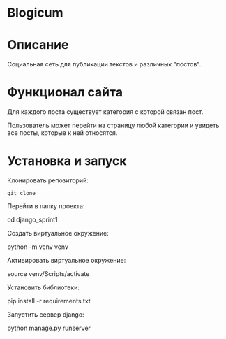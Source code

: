 <h1>Blogicum</h1>

<h1>Описание</h1>

Социальная сеть для публикации текстов и различных "постов".

<h1>Функционал сайта</h1>

Для каждого поста существует категория с которой связан пост.

Пользователь может перейти на страницу любой категории и увидеть все посты, которые к ней относятся.

<h1>Установка и запуск</h1>

Клонировать репозиторий:

<code>git clone <https or SSH URL></code>

Перейти в папку проекта:

cd django_sprint1

Создать виртуальное окружение:

python -m venv venv

Активировать виртуальное окружение:

source venv/Scripts/activate

Установить библиотеки:

pip install -r requirements.txt

Запустить сервер django:

python manage.py runserver
